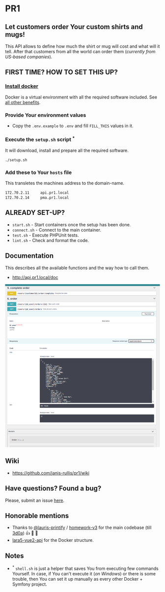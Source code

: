 # PR1

## Let customers order Your custom shirts and mugs!

This API allows to define how much the shirt or mug will cost and what will it tell. 
After that customers from all the world can order them (*currently from US-based companies*).

## FIRST TIME? HOW TO SET THIS UP?

### [Install docker]((https://github.com/janis-rullis/dev/blob/master/Docker/README.md#install))

Docker is a virtual environment with all the required software included. See [all other benefits](Why-use-docker.md).

### Provide Your environment values

- Copy the `.env.example` to `.env` and fill `FILL_THIS` values in it.

### Execute the `setup.sh` script <sup>*</sup>

It will download, install and prepare all the required software.

```shell
./setup.sh
```

### Add these to Your `hosts` file

This transletes the machines address to the domain-name.

```
172.70.2.11     api.pr1.local
172.70.2.14     pma.pr1.local
```

## ALREADY SET-UP?

* `start.sh` - Start containers once the setup has been done.
* `connect.sh` - Connect to the main container.
* `test.sh` - Execute PHPUnit tests.
* `lint.sh` - Check and format the code.

## Documentation

This describes all the available functions and the way how to call them.

* http://api.pr1.local/doc

![doc.png](doc.png)

## Wiki

* https://github.com/janis-rullis/pr1/wiki

## Have questions? Found a bug?

Please, submit an issue [here](https://github.com/janis-rullis/pr1/issues).

## Honorable mentions

* Thanks to [@lauris-printify](https://github.com/lauris-printify) / [homework-v3](https://github.com/lauris-printify/homework-v3) for the main codebase (till [3d0a](https://github.com/janis-rullis/pr1/commit/3d0a2d1c0581493bfc67d3e201c3926741f608f6)) :+1: :1st_place_medal: :beers:
* [lara5-vue2-api](https://github.com/janis-rullis/lara5-vue2-api) for the Docker structure.


## Notes

- <sup>*</sup> `shell.sh` is just a helper that saves You from executing few commands Yourself. In case, if You can't execute it (*on Windows*) or there is some trouble, then You can set it up manually as every other Docker + Symfony project.